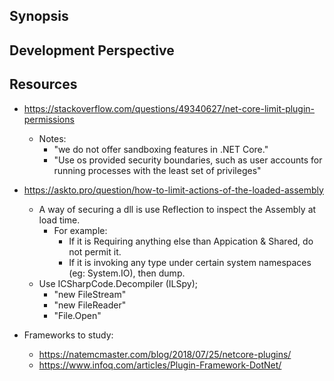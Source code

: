 ﻿## Synopsis ##




## Development Perspective ##



## Resources ##


* https://stackoverflow.com/questions/49340627/net-core-limit-plugin-permissions
  * Notes:
    * "we do not offer sandboxing features in .NET Core."
    * "Use os provided security boundaries, such as user accounts for running processes with the least set of privileges"
* https://askto.pro/question/how-to-limit-actions-of-the-loaded-assembly
  * A way of securing a dll is use Reflection to inspect the Assembly at load time.
    * For example:
      * If it is Requiring anything else than Appication & Shared, do not permit it.
      * If it is invoking any type under certain system namespaces (eg: System.IO), then dump.
  * Use ICSharpCode.Decompiler (ILSpy);
    * "new FileStream"
    * "new FileReader"
    * "File.Open"


* Frameworks to study:
  * https://natemcmaster.com/blog/2018/07/25/netcore-plugins/
  * https://www.infoq.com/articles/Plugin-Framework-DotNet/